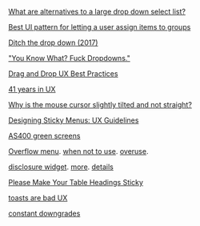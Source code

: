 [What are alternatives to a large drop down select list?](https://ux.stackexchange.com/questions/52266/what-are-alternatives-to-a-large-drop-down-select-list)

[Best UI pattern for letting a user assign items to groups](https://ux.stackexchange.com/questions/30049/best-ui-pattern-for-letting-a-user-assign-items-to-groups)

[Ditch the drop down (2017)](https://tomstarley.co.uk/beginner/improve-ux-conversion-ditch-drop/)

["You Know What? Fuck Dropdowns."](https://www.youtube.com/watch?v=hcYAHix-riY)

[Drag and Drop UX Best Practices](https://twitter.com/devilsblush/status/1745745293113704773)

[41 years in UX](https://news.ycombinator.com/item?id=39173528)

[Why is the mouse cursor slightly tilted and not straight?](https://news.ycombinator.com/item?id=39248667)

[Designing Sticky Menus: UX Guidelines](https://www.smashingmagazine.com/2023/05/sticky-menus-ux-guidelines/)

[AS400 green screens](https://twitter.com/htmx_org/status/1754649321725698461)

[Overflow menu](https://www.patternfly.org/components/overflow-menu/design-guidelines/). [when not to use](https://www.patternfly.org/components/overflow-menu/design-guidelines/#when-not-to-use). [overuse](https://medium.com/free-code-camp/stop-the-overuse-of-overflow-menus-5caa4b54e843).

[disclosure widget](https://www.w3.org/WAI/ARIA/apg/patterns/disclosure/). [more](https://adrianroselli.com/2020/05/disclosure-widgets.html). [details](https://developer.mozilla.org/en-US/docs/Web/HTML/Element/details)

[Please Make Your Table Headings Sticky](https://lobste.rs/s/dghv8d/please_make_your_table_headings_sticky)

[toasts are bad UX](https://news.ycombinator.com/item?id=41298794)

[constant downgrades](https://x.com/GrantSlatton/status/1825621998367813709)


